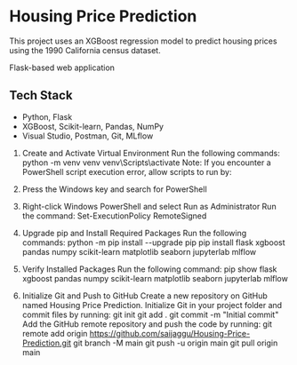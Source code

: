 # Housing Price Prediction

This project uses an XGBoost regression model to predict housing prices using the 1990 California census dataset.

Flask-based web application

## Tech Stack
- Python, Flask
- XGBoost, Scikit-learn, Pandas, NumPy
- Visual Studio, Postman, Git, MLflow

1. Create and Activate Virtual Environment
	Run the following commands:
		python -m venv venv
		venv\Scripts\activate
Note: If you encounter a PowerShell script execution error, allow scripts to run by:
1. Press the Windows key and search for PowerShell
2. Right-click Windows PowerShell and select Run as Administrator
	Run the command:
		Set-ExecutionPolicy RemoteSigned

2. Upgrade pip and Install Required Packages
	Run the following commands:
		python -m pip install --upgrade pip
		pip install flask xgboost pandas numpy scikit-learn matplotlib seaborn jupyterlab mlflow
3. Verify Installed Packages
	Run the following command:
		pip show flask xgboost pandas numpy scikit-learn matplotlib seaborn jupyterlab mlflow
4. Initialize Git and Push to GitHub
	Create a new repository on GitHub named Housing Price Prediction.
	Initialize Git in your project folder and commit files by running:
		git init
		git add .
		git commit -m "Initial commit"
	Add the GitHub remote repository and push the code by running:
		git remote add origin https://github.com/saijaggu/Housing-Price-Prediction.git
		git branch -M main
		git push -u origin main
		git pull origin main

